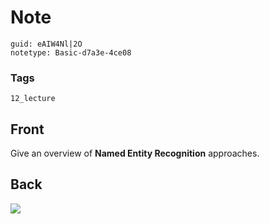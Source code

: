 # Note
```
guid: eAIW4Nl|2O
notetype: Basic-d7a3e-4ce08
```

### Tags
```
12_lecture
```

## Front
Give an overview of <b>Named Entity Recognition</b> approaches.

## Back
<img src="paste-4bd1ca41274cf2b9dd3e63cd682da6136c31b421.jpg">
